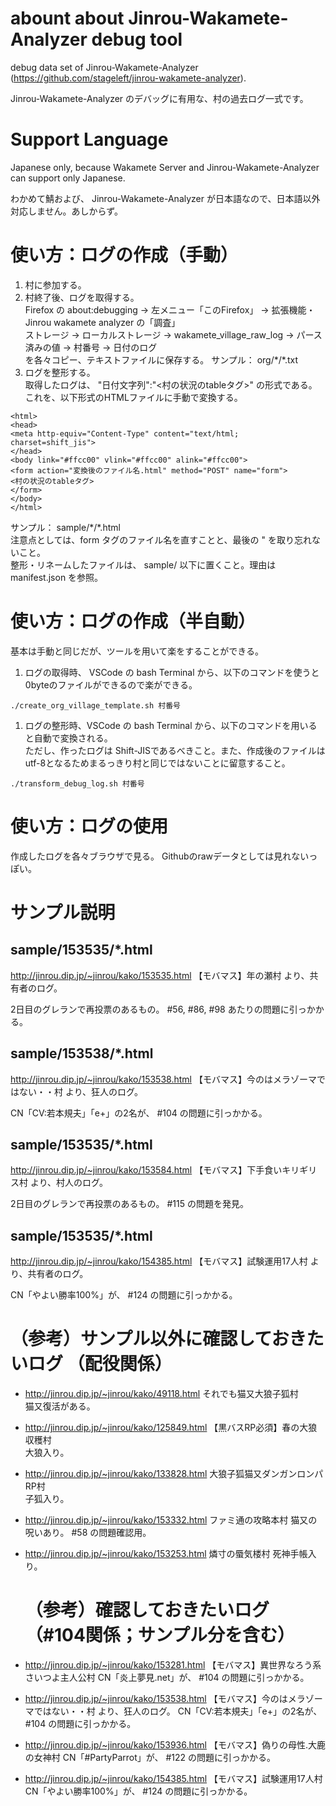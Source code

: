 # abount about Jinrou-Wakamete-Analyzer debug tool

debug data set of Jinrou-Wakamete-Analyzer (https://github.com/stageleft/jinrou-wakamete-analyzer).

Jinrou-Wakamete-Analyzer のデバッグに有用な、村の過去ログ一式です。

# Support Language

Japanese only, because Wakamete Server and Jinrou-Wakamete-Analyzer can support only Japanese.

わかめて鯖および、 Jinrou-Wakamete-Analyzer が日本語なので、日本語以外対応しません。あしからず。

# 使い方：ログの作成（手動）

1. 村に参加する。
1. 村終了後、ログを取得する。   
   Firefox の about:debugging → 左メニュー「このFirefox」 → 拡張機能・Jinrou wakamete analyzer の「調査」   
   ストレージ → ローカルストレージ → wakamete_village_raw_log → パース済みの値 → 村番号 → 日付のログ   
   を各々コピー、テキストファイルに保存する。
   サンプル： org/\*/\*.txt
1.  ログを整形する。   
   取得したログは、 "日付文字列":"<村の状況のtableタグ>" の形式である。これを、以下形式のHTMLファイルに手動で変換する。
```
<html>
<head>
<meta http-equiv="Content-Type" content="text/html; charset=shift_jis">
</head>
<body link="#ffcc00" vlink="#ffcc00" alink="#ffcc00">
<form action="変換後のファイル名.html" method="POST" name="form">
<村の状況のtableタグ>
</form>
</body>
</html>
```   
   サンプル： sample/\*/\*.html   
   注意点としては、form タグのファイル名を直すことと、最後の " を取り忘れないこと。   
   整形・リネームしたファイルは、 sample/ 以下に置くこと。理由は manifest.json を参照。

# 使い方：ログの作成（半自動）

基本は手動と同じだが、ツールを用いて楽をすることができる。
1. ログの取得時、 VSCode の bash Terminal から、以下のコマンドを使うと0byteのファイルができるので楽ができる。   
```
./create_org_village_template.sh 村番号
```
1. ログの整形時、VSCode の bash Terminal から、以下のコマンドを用いると自動で変換される。   
   ただし、作ったログは Shift-JISであるべきこと。また、作成後のファイルはutf-8となるためまるっきり村と同じではないことに留意すること。   
```
./transform_debug_log.sh 村番号
```

# 使い方：ログの使用

   作成したログを各々ブラウザで見る。
   Githubのrawデータとしては見れないっぽい。

# サンプル説明

## sample/153535/\*.html

http://jinrou.dip.jp/~jinrou/kako/153535.html 【モバマス】年の瀬村 より、共有者のログ。

2日目のグレランで再投票のあるもの。 #56, #86, #98 あたりの問題に引っかかる。

## sample/153538/\*.html

http://jinrou.dip.jp/~jinrou/kako/153538.html 【モバマス】今のはメラゾーマではない・・村 より、狂人のログ。

CN「CV:若本規夫」「e+」の2名が、 #104 の問題に引っかかる。

## sample/153535/\*.html

http://jinrou.dip.jp/~jinrou/kako/153584.html 【モバマス】下手食いキリギリス村 より、村人のログ。

2日目のグレランで再投票のあるもの。 #115 の問題を発見。

## sample/153535/\*.html

http://jinrou.dip.jp/~jinrou/kako/154385.html 【モバマス】試験運用17人村 より、共有者のログ。

CN「やよい勝率100%」が、 #124 の問題に引っかかる。

# （参考）サンプル以外に確認しておきたいログ （配役関係）

* http://jinrou.dip.jp/~jinrou/kako/49118.html それでも猫又大狼子狐村   
  猫又復活がある。
* http://jinrou.dip.jp/~jinrou/kako/125849.html 【黒バスRP必須】春の大狼収穫村   
  大狼入り。
* http://jinrou.dip.jp/~jinrou/kako/133828.html 大狼子狐猫又ダンガンロンパRP村   
  子狐入り。
* http://jinrou.dip.jp/~jinrou/kako/153332.html ファミ通の攻略本村
  猫又の呪いあり。 #58 の問題確認用。
* http://jinrou.dip.jp/~jinrou/kako/153253.html 燐寸の蜃気楼村
  死神手帳入り。

  # （参考）確認しておきたいログ （#104関係；サンプル分を含む）

* http://jinrou.dip.jp/~jinrou/kako/153281.html 【モバマス】異世界なろう系さいつよ主人公村
  CN「炎上夢見.net」が、 #104 の問題に引っかかる。
* http://jinrou.dip.jp/~jinrou/kako/153538.html 【モバマス】今のはメラゾーマではない・・村 より、狂人のログ。
  CN「CV:若本規夫」「e+」の2名が、 #104 の問題に引っかかる。
* http://jinrou.dip.jp/~jinrou/kako/153936.html 【モバマス】偽りの母性.大鹿の女神村
  CN「#PartyParrot」が、 #122 の問題に引っかかる。
* http://jinrou.dip.jp/~jinrou/kako/154385.html 【モバマス】試験運用17人村
  CN「やよい勝率100%」が、 #124 の問題に引っかかる。
